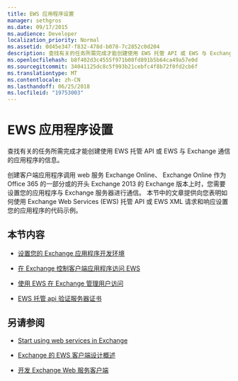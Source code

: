 ```yaml
---
title: EWS 应用程序设置
manager: sethgros
ms.date: 09/17/2015
ms.audience: Developer
localization_priority: Normal
ms.assetid: 0d45e347-f832-478d-b078-7c2852c0d204
description: 查找有关的任务所需完成才能创建使用 EWS 托管 API 或 EWS 与 Exchange 通信的应用程序的信息。
ms.openlocfilehash: b8f402d3c4555f971b08fd891b5b64ca49a57e0d
ms.sourcegitcommit: 34041125dc8c5f993b21cebfc4f8b72f0fd2cb6f
ms.translationtype: MT
ms.contentlocale: zh-CN
ms.lasthandoff: 06/25/2018
ms.locfileid: "19753003"
---
```

# <a name="setting-up-your-ews-application"></a>EWS 应用程序设置

查找有关的任务所需完成才能创建使用 EWS 托管 API 或 EWS 与 Exchange 通信的应用程序的信息。 
  
创建客户端应用程序调用 web 服务 Exchange Online、 Exchange Online 作为 Office 365 的一部分或的开头 Exchange 2013 的 Exchange 版本上时，您需要设置您的应用程序与 Exchange 服务器进行通信。 本节中的文章提供向您表明如何使用 Exchange Web Services (EWS) 托管 API 或 EWS XML 请求和响应设置您的应用程序的代码示例。
  
## <a name="in-this-section"></a>本节内容

- [设置您的 Exchange 应用程序开发环境](setting-up-your-exchange-application-development-environment.md)
    
- [在 Exchange 控制客户端应用程序访问 EWS](controlling-client-application-access-to-ews-in-exchange.md)
    
- [使用 EWS 在 Exchange 管理用户访问](managing-user-access-by-using-ews-in-exchange.md)
    
- [EWS 托管 api 验证服务器证书](how-to-validate-a-server-certificate-for-the-ews-managed-api.md)
    
## <a name="see-also"></a>另请参阅


- [Start using web services in Exchange](start-using-web-services-in-exchange.md)
    
- [Exchange 的 EWS 客户端设计概述](ews-client-design-overview-for-exchange.md)
    
- [开发 Exchange Web 服务客户端](develop-web-service-clients-for-exchange.md)
    

